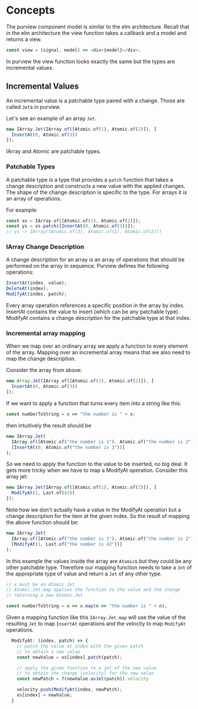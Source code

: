 # Concepts

The purview component model is similar to the elm architecture.
Recall that in the elm architecture the view function takes a callback and a model and returns a view.

```js
const view = (signal, model) => <div>{model}</div>;
```

In purview the view function looks exactly the same but the types are incremental values.

## Incremental Values

An incremental value is a patchable type paired with a change.
Those are called `Jet`s in purview.

Let's see an example of an array `Jet`.

```js
new IArray.Jet(IArray.of([Atomic.of(1), Atomic.of(2)]), [
  InsertAt(0, Atomic.of(3))
]);
```

IArray and Atomic are patchable types.

### Patchable Types

A patchable type is a type that provides a `patch` function that takes a
change description and constructs a new value with the applied changes.
The shape of the change description is specific to the type.
For arrays it is an array of operations.

For example:

```js
const xs = IArray.of([Atomic.of(1), Atomic.of(2)]);
const ys = xs.patch([InsertAt(0, Atomic.of(3))]);
// ys -> IArray([Atomic.of(3), Atomic.of(1), Atomic.of(2)])
```

### IArray Change Description

A change description for an array is an array of operations that should be performed on the array in sequence. Purview defines the following operations:

```js
InsertAt(index, value);
DeleteAt(index);
ModifyAt(index, patch);
```

Every array operation references a specific position in the array by index.
InsertAt contains the value to insert (which can be any patchable type).
ModifyAt contains a change description for the patchable type at that index.

### Incremental array mapping

When we map over an ordinary array we apply a function to every element of the array.
Mapping over an incremental array means that we also need to map the change description.

Consider the array from above:

```js
new Array.Jet(IArray.of([Atomic.of(1), Atomic.of(2)]), [
  InsertAt(0, Atomic.of(3))
]);
```

If we want to apply a function that turns every item into a string like this:

```js
const numberToString = x => "the number is " + x;
```

then intuitively the result should be

```js
new IArray.Jet(
  IArray.of([Atomic.of("the number is 1"), Atomic.of("the number is 2")]),
  [InsertAt(0, Atomic.of("the number is 3"))]
);
```

So we need to apply the function to the value to be inserted, no big deal.
It gets more tricky when we have to map a ModifyAt operation.
Consider this array jet:

```js
new IArray.Jet(IArray.of([Atomic.of(1), Atomic.of(2)]), [
  ModifyAt(1, Last.of(42))
]);
```

Note how we don't actually have a value in the ModifyAt operation but a change description for the item at the given index.
So the result of mapping the above function should be:

```js
new IArray.Jet(
  IArray.of([Atomic.of("the number is 1"), Atomic.of("the number is 2")]),
  [ModifyAt(1, Last.of("the number is 42"))]
);
```

In this example the values inside the array are `Atomic`s but they could be any other patchable type.
Therefore our mapping function needs to take a `Jet` of the appropriate type of value and return a `Jet` of any other type.

```js
// x must be an Atomic.Jet
// Atomic.Jet.map applies the function to the value and the change
// returning a new Atomic.Jet

const numberToString = x => x.map(n => "the number is " + n);
```

Given a mapping function like this `IArray.Jet.map` will use the value of the resulting `Jet` to map `InsertAt` operations and the velocity to map `ModifyAt` operations.

```js
  ModifyAt: (index, patch) => {
    // patch the value at index with the given patch
    // to obtain a new value
    const newValue = xs[index].patch(patch);

    // apply the given function to a jet of the new value
    // to obtain the change (velocity) for the new value
    const newPatch = f(newValue.asJet(patch)).velocity

    velocity.push(ModifyAt(index, newPatch);
    xs[index] = newValue;
  }
```
